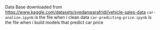 Data Base downloaded from https://www.kaggle.com/datasets/syedanwarafridi/vehicle-sales-data 
`car-analize.ipynb` is the file when i clean data 
`car-predicting-price.ipynb` is the file when i build models that predict car price
